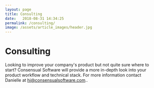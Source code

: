 ```yaml
---
layout: page
title: Consulting
date:   2018-08-31 14:34:25
permalink: /consulting/
image: /assets/article_images/header.jpg
---
```


# Consulting

Looking to improve your company's product but not quite sure where to start? Consensual Software will provide a more in-depth look into your product workflow and technical stack. For more information contact Danielle at hi@consensualsoftware.com.. 
